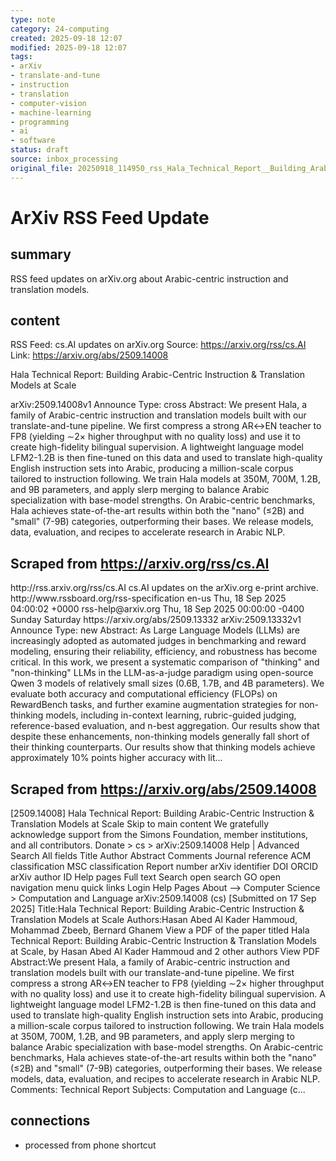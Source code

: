 ```yaml
---
type: note
category: 24-computing
created: 2025-09-18 12:07
modified: 2025-09-18 12:07
tags:
- arXiv
- translate-and-tune
- instruction
- translation
- computer-vision
- machine-learning
- programming
- ai
- software
status: draft
source: inbox_processing
original_file: 20250918_114950_rss_Hala_Technical_Report__Building_Arabic-Centric_Ins.txt
---
```



# ArXiv RSS Feed Update

## summary
RSS feed updates on arXiv.org about Arabic-centric instruction and translation models.

## content
RSS Feed: cs.AI updates on arXiv.org
Source: https://arxiv.org/rss/cs.AI
Link: https://arxiv.org/abs/2509.14008

Hala Technical Report: Building Arabic-Centric Instruction & Translation Models at Scale

arXiv:2509.14008v1 Announce Type: cross Abstract: We present Hala, a family of Arabic-centric instruction and translation models built with our translate-and-tune pipeline. We first compress a strong AR$\leftrightarrow$EN teacher to FP8 (yielding $\sim$2$\times$ higher throughput with no quality loss) and use it to create high-fidelity bilingual supervision. A lightweight language model LFM2-1.2B is then fine-tuned on this data and used to translate high-quality English instruction sets into Arabic, producing a million-scale corpus tailored to instruction following. We train Hala models at 350M, 700M, 1.2B, and 9B parameters, and apply slerp merging to balance Arabic specialization with base-model strengths. On Arabic-centric benchmarks, Hala achieves state-of-the-art results within both the "nano" ($\leq$2B) and "small" (7-9B) categories, outperforming their bases. We release models, data, evaluation, and recipes to accelerate research in Arabic NLP.

## Scraped from https://arxiv.org/rss/cs.AI
<?xml version='1.0' encoding='UTF-8'?>
<rss xmlns:arxiv="http://arxiv.org/schemas/atom" xmlns:dc="http://purl.org/dc/elements/1.1/" xmlns:atom="http://www.w3.org/2005/Atom" xmlns:content="http://purl.org/rss/1.0/modules/content/" version="2.0">
  <channel>
    <title>cs.AI updates on arXiv.org</title>
    <link>http://rss.arxiv.org/rss/cs.AI</link>
    <description>cs.AI updates on the arXiv.org e-print archive.</description>
    <atom:link href="http://rss.arxiv.org/rss/cs.AI" rel="self" type="application/rss+xml"/>
    <docs>http://www.rssboard.org/rss-specification</docs>
    <language>en-us</language>
    <lastBuildDate>Thu, 18 Sep 2025 04:00:02 +0000</lastBuildDate>
    <managingEditor>rss-help@arxiv.org</managingEditor>
    <pubDate>Thu, 18 Sep 2025 00:00:00 -0400</pubDate>
    <skipDays>
      <day>Sunday</day>
      <day>Saturday</day>
    </skipDays>
    <item>
      <title>Explicit Reasoning Makes Better Judges: A Systematic Study on Accuracy, Efficiency, and Robustness</title>
      <link>https://arxiv.org/abs/2509.13332</link>
      <description>arXiv:2509.13332v1 Announce Type: new 
Abstract: As Large Language Models (LLMs) are increasingly adopted as automated judges in benchmarking and reward modeling, ensuring their reliability, efficiency, and robustness has become critical. In this work, we present a systematic comparison of "thinking" and "non-thinking" LLMs in the LLM-as-a-judge paradigm using open-source Qwen 3 models of relatively small sizes (0.6B, 1.7B, and 4B parameters). We evaluate both accuracy and computational efficiency (FLOPs) on RewardBench tasks, and further examine augmentation strategies for non-thinking models, including in-context learning, rubric-guided judging, reference-based evaluation, and n-best aggregation. Our results show that despite these enhancements, non-thinking models generally fall short of their thinking counterparts. Our results show that thinking models achieve approximately 10% points higher accuracy with lit...


## Scraped from https://arxiv.org/abs/2509.14008
[2509.14008] Hala Technical Report: Building Arabic-Centric Instruction &amp; Translation Models at Scale Skip to main content We gratefully acknowledge support from the Simons Foundation, member institutions, and all contributors. Donate &gt; cs &gt; arXiv:2509.14008 Help | Advanced Search All fields Title Author Abstract Comments Journal reference ACM classification MSC classification Report number arXiv identifier DOI ORCID arXiv author ID Help pages Full text Search open search GO open navigation menu quick links Login Help Pages About --> Computer Science > Computation and Language arXiv:2509.14008 (cs) [Submitted on 17 Sep 2025] Title:Hala Technical Report: Building Arabic-Centric Instruction &amp; Translation Models at Scale Authors:Hasan Abed Al Kader Hammoud, Mohammad Zbeeb, Bernard Ghanem View a PDF of the paper titled Hala Technical Report: Building Arabic-Centric Instruction &amp; Translation Models at Scale, by Hasan Abed Al Kader Hammoud and 2 other authors View PDF Abstract:We present Hala, a family of Arabic-centric instruction and translation models built with our translate-and-tune pipeline. We first compress a strong AR$\leftrightarrow$EN teacher to FP8 (yielding $\sim$2$\times$ higher throughput with no quality loss) and use it to create high-fidelity bilingual supervision. A lightweight language model LFM2-1.2B is then fine-tuned on this data and used to translate high-quality English instruction sets into Arabic, producing a million-scale corpus tailored to instruction following. We train Hala models at 350M, 700M, 1.2B, and 9B parameters, and apply slerp merging to balance Arabic specialization with base-model strengths. On Arabic-centric benchmarks, Hala achieves state-of-the-art results within both the &#34;nano&#34; ($\leq$2B) and &#34;small&#34; (7-9B) categories, outperforming their bases. We release models, data, evaluation, and recipes to accelerate research in Arabic NLP. Comments: Technical Report Subjects: Computation and Language (c...


## connections
- processed from phone shortcut
